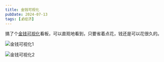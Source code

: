 ```yaml
---
title: 金钱可视化
pubDate: 2024-07-13
tags: [💰经济]
---
```


搞了个[金钱可视化]看板，可以直观地看到，只要省着点花，钱还是可以花很久的。

![金钱可视化1](/images/money-vis-1.png)

![金钱可视化2](/images/money-vis-2.png)

[金钱可视化]: https://www.icloud.com.cn/freeform/04bDTZOAU8XFRYQxBOwFp3OGA
